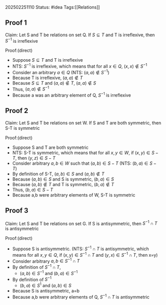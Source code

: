 202502251110
Status: #idea
Tags:[[Relations]]

## Proof 1
Claim: Let S and T be relations on set Q. If $S \subseteq T$ and T is irreflexive, then $S^{-1}$ is irreflexive

Proof:(direct)
- Suppose $S \subseteq T$ and T is irreflexive
- NTS: $S^{-1}$ is irreflexive, which means that for all $x \in Q$, $(x,x) \not\in S^{-1}$
- Consider an arbitrary $a \in Q$ (NTS: $(a,a) \not\in S^{-1}$)
- Because T is irreflexive, $(a,a) \not\in T$
- Because $S \subseteq T$  and $(a,a) \not\in T$, $(a,a) \not\in S$
- Thus, $(a,a) \not\in S^{-1}$
- Because a was an arbitrary element of Q, $S^{-1}$ is irreflexive

## Proof 2
Claim: Let S and T be relations on set W. If S and T are both symmetric, then S-T is symmetric

Proof:(direct)
- Suppose S and T are both symmetric
- NTS: S-T is symmetric, which means that for all $x,y \in W$, if $(x,y) \in S-T$, then $(y,z) \in S-T$
- Consider arbitrary $a,b \in W$ such that $(a,b) \in S-T$ (NTS: $(b,a) \in S-T$)
- By definition of S-T, $(a,b) \in S$ and $(a,b) \not\in T$
- Because $(a,b) \in S$ and S is symmetric, $(b,a) \in S$
- Because $(a,b) \not\in T$ and T is symmetric, $(b,a) \not\in T$
- Thus, $(b,a) \in S-T$
- Because a,b were arbitrary elements of W, S-T is symmetric

## Proof 3
Claim: Let S and T be relations on set G. If S is antisymmetric, then $S^{-1} \cap T$ is antisymmetric

Proof:(direct)
- Suppose S is antisymmetric. (NTS: $S^{-1} \cap T$ is antisymmetric, which means for all $x,y \in Q$, if $(x,y) \in S^{-1} \cap T$ and $(y,x) \in S^{-1} \cap T$, then x=y)
- Consider arbitrary $a,b \in S^{-1} \cap T$
- By definition of $S^{-1} \cap T$,
	- $(a,b) \in S^{-1}$ and $(b,a) \in S^{-1}$
- By definition of $S^{-1}$
	- $(b,a) \in S^1$ and $(a,b) \in S$
- Because S is antisymmetric, a=b
- Because a,b were arbitrary elements of Q, $S^{-1} \cap T$ is antisymmetric

